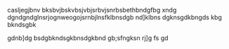casljegjbnv bksbvjbskvbsjvbjsrbvjsnrbsbethbndgfbg
xndg 
dgndgndglnsrjognweogojsrnbjlnsfklbnsdgb
nd]klbns 
dgknsgdkbngds
kbg
bkndsgbk 
 
gdnb]dg
bsdgbkndsgkbnsdgkbnd
gb;sfngksn
rj]g
fs
gd
